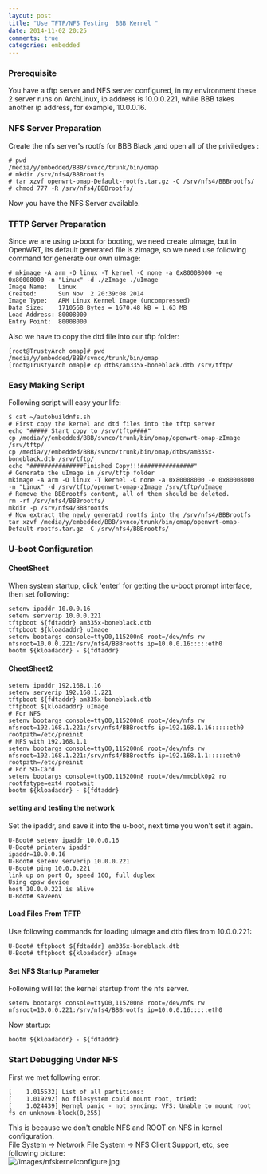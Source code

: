 ```yaml
---
layout: post
title: "Use TFTP/NFS Testing  BBB Kernel "
date: 2014-11-02 20:25
comments: true
categories: embedded
---
```

### Prerequisite
You have a tftp server and NFS server configured, in my environment these 2 server runs on ArchLinux, ip address is 10.0.0.221, while BBB takes another ip address, for example, 10.0.0.16.     
### NFS Server Preparation
Create the nfs server's rootfs for BBB Black ,and open all of the priviledges :    

```
# pwd
/media/y/embedded/BBB/svnco/trunk/bin/omap
# mkdir /srv/nfs4/BBBrootfs
# tar xzvf openwrt-omap-Default-rootfs.tar.gz -C /srv/nfs4/BBBrootfs/
# chmod 777 -R /srv/nfs4/BBBrootfs/

```
Now you have the NFS Server available.     
### TFTP Server Preparation
Since we are using u-boot for booting, we need create uImage, but in OpenWRT, its default generated file is zImage, so we need use following command for generate our own uImage:    

```
# mkimage -A arm -O linux -T kernel -C none -a 0x80008000 -e 0x80008000 -n "Linux" -d ./zImage ./uImage
Image Name:   Linux
Created:      Sun Nov  2 20:39:08 2014
Image Type:   ARM Linux Kernel Image (uncompressed)
Data Size:    1710568 Bytes = 1670.48 kB = 1.63 MB
Load Address: 80008000
Entry Point:  80008000

```
Also we have to copy the dtd file into our tftp folder:    

```
[root@TrustyArch omap]# pwd
/media/y/embedded/BBB/svnco/trunk/bin/omap
[root@TrustyArch omap]# cp dtbs/am335x-boneblack.dtb /srv/tftp/

```
### Easy Making Script
Following script will easy your life:     

```
$ cat ~/autobuildnfs.sh
# First copy the kernel and dtd files into the tftp server
echo "##### Start copy to /srv/tftp####"
cp /media/y/embedded/BBB/svnco/trunk/bin/omap/openwrt-omap-zImage /srv/tftp/
cp /media/y/embedded/BBB/svnco/trunk/bin/omap/dtbs/am335x-boneblack.dtb /srv/tftp/
echo "###############Finished Copy!!!###############"
# Generate the uImage in /srv/tftp folder
mkimage -A arm -O linux -T kernel -C none -a 0x80008000 -e 0x80008000 -n "Linux" -d /srv/tftp/openwrt-omap-zImage /srv/tftp/uImage
# Remove the BBBrootfs content, all of them should be deleted. 
rm -rf /srv/nfs4/BBBrootfs/
mkdir -p /srv/nfs4/BBBrootfs
# Now extract the newly generatd rootfs into the /srv/nfs4/BBBrootfs
tar xzvf /media/y/embedded/BBB/svnco/trunk/bin/omap/openwrt-omap-Default-rootfs.tar.gz -C /srv/nfs4/BBBrootfs/

```

### U-boot Configuration
#### CheetSheet
When system startup, click 'enter' for getting the u-boot prompt interface, then set following:    

```
setenv ipaddr 10.0.0.16
setenv serverip 10.0.0.221
tftpboot ${fdtaddr} am335x-boneblack.dtb
tftpboot ${kloadaddr} uImage
setenv bootargs console=ttyO0,115200n8 root=/dev/nfs rw nfsroot=10.0.0.221:/srv/nfs4/BBBrootfs ip=10.0.0.16:::::eth0
bootm ${kloadaddr} - ${fdtaddr}

```
#### CheetSheet2

```
setenv ipaddr 192.168.1.16
setenv serverip 192.168.1.221
tftpboot ${fdtaddr} am335x-boneblack.dtb
tftpboot ${kloadaddr} uImage
# For NFS
setenv bootargs console=ttyO0,115200n8 root=/dev/nfs rw nfsroot=192.168.1.221:/srv/nfs4/BBBrootfs ip=192.168.1.16:::::eth0 rootpath=/etc/preinit
# NFS with 192.168.1.1
setenv bootargs console=ttyO0,115200n8 root=/dev/nfs rw nfsroot=192.168.1.221:/srv/nfs4/BBBrootfs ip=192.168.1.1:::::eth0 rootpath=/etc/preinit
# For SD-Card
setenv bootargs console=ttyO0,115200n8 root=/dev/mmcblk0p2 ro rootfstype=ext4 rootwait
bootm ${kloadaddr} - ${fdtaddr}

```

#### setting and testing the network
Set the ipaddr, and save it into the u-boot, next time you won't set it again.   

```
U-Boot# setenv ipaddr 10.0.0.16
U-Boot# printenv ipaddr
ipaddr=10.0.0.16
U-Boot# setenv serverip 10.0.0.221
U-Boot# ping 10.0.0.221
link up on port 0, speed 100, full duplex
Using cpsw device
host 10.0.0.221 is alive
U-Boot# saveenv

```
#### Load Files From TFTP
Use following commands for loading uImage and dtb files from 10.0.0.221:    

```
U-Boot# tftpboot ${fdtaddr} am335x-boneblack.dtb
U-Boot# tftpboot ${kloadaddr} uImage

```
#### Set NFS Startup Parameter
Following will let the kernel startup from the nfs server.    

```
setenv bootargs console=ttyO0,115200n8 root=/dev/nfs rw nfsroot=10.0.0.221:/srv/nfs4/BBBrootfs ip=10.0.0.16:::::eth0

```
Now startup:   

```
bootm ${kloadaddr} - ${fdtaddr}

```

### Start Debugging Under NFS
First we met following error:   

```
[    1.015532] List of all partitions:
[    1.019292] No filesystem could mount root, tried: 
[    1.024439] Kernel panic - not syncing: VFS: Unable to mount root fs on unknown-block(0,255)

```
This is because we don't enable NFS and ROOT on NFS in kernel configuration.   
File System ->  Network File System -> NFS Client Support, etc, see following picture:    
![/images/nfskernelconfigure.jpg](/images/nfskernelconfigure.jpg)    

